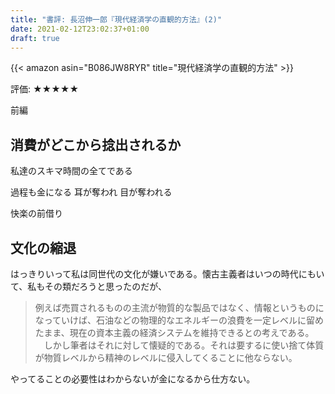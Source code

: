 ```yaml
---
title: "書評: 長沼伸一郎『現代経済学の直観的方法』(2)"
date: 2021-02-12T23:02:37+01:00
draft: true
---
```


{{< amazon asin="B086JW8RYR" title="現代経済学の直観的方法" >}}

評価: ★★★★★

前編

## 消費がどこから捻出されるか

私達のスキマ時間の全てである

過程も金になる
耳が奪われ
目が奪われる

快楽の前借り

## 文化の縮退

はっきりいって私は同世代の文化が嫌いである。懐古主義者はいつの時代にもいて、私もその類だろうと思ったのだが、

> 例えば売買されるものの主流が物質的な製品ではなく、情報というものになっていけば、石油などの物理的なエネルギーの浪費を一定レベルに留めたまま、現在の資本主義の経済システムを維持できるとの考えである。 　しかし筆者はそれに対して懐疑的である。それは要するに使い捨て体質が物質レベルから精神のレベルに侵入してくることに他ならない。

やってることの必要性はわからないが金になるから仕方ない。